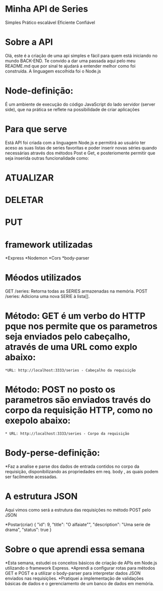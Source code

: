 # Minha API de Series
Simples
Prático
escalável
Eficiente
Confiável

# Sobre a API

Olá, este é a criação de uma api simples e fácil para quem está iniciando no mundo BACK-END. 
Te convido a dar uma passada aqui pelo meu README.md que por sinal te ajudará a entender melhor como foi construída.
A linguagem escolhida foi o Node.js

# Node-definição:

É um ambiente de execução do código JavaScript do lado servidor (server side), que na prática se reflete na possibilidade de criar aplicações 


# Para que serve
Está API foi criada com a linguagem Node.js e permitirá ao usuário ter aceso as suas listas de series favoritas e poder inserir novas séries quando necessárias através dos métodos Post e Get,
e posteriomente permitir que seja inserida outras funcionalidade como:

# ATUALIZAR
# DELETAR
# PUT

# framework utilizadas
*Express
*Nodemon
*Cors
 *body-parser

# Méodos utilizados

GET /series: Retorna todas as SERIES armazenadas na memória.
POST /series: Adiciona uma nova SERIE à lista[].

# Método: GET é um verbo do HTTP pque nos permite que os parametros seja enviados pelo cabeçalho,  através de uma URL como explo abaixo:
    *URL: http://localhost:3333/series - Cabeçalho da requisição
   
# Método: POST no posto os parametros são enviados través do corpo da requisição HTTP, como no exepolo abaixo: 
  
    * URL: http://localhost:3333/series - Corpo da requisição
    
# Body-perse-definição:
*Faz a analise e parse dos dados de entrada contidos no corpo da requisição, disponibilizando as propriedades em req. body , as quais podem ser facilmente acessadas.

   
# A estrutura JSON 
Aqui vimos como será a estrutura das requisições no método POST pelo JSON

*Postar(criar)
{
  "id": 9,
  "title": "O alfaiate"",
  "description": "Uma serie de drama",
  "status": true
}

# Sobre o que aprendi essa semana
*Esta semana, estudei os conceitos básicos de criação de APIs em Node.js utilizando o framework Express.
*Aprendi a configurar rotas para métodos GET e POST e a utilizar o body-parser para interpretar dados JSON enviados nas requisições. 
*Pratiquei a implementação de validações básicas de dados e o gerenciamento de um banco de dados em memória.
   

